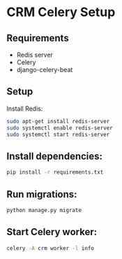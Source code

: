 # CRM Celery Setup

## Requirements
- Redis server
- Celery
- django-celery-beat

## Setup
Install Redis:
```bash
sudo apt-get install redis-server
sudo systemctl enable redis-server
sudo systemctl start redis-server
```

## Install dependencies:
```bash
pip install -r requirements.txt
```

## Run migrations:
```bash
python manage.py migrate
```
## Start Celery worker:
```bash
celery -A crm worker -l info
```
